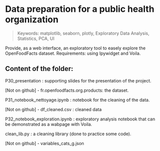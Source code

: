 # Data preparation for a public health organization
> Keywords: matplotlib, seaborn, plotly, Exploratory Data Analysis, Statistics, PCA, UI  

Provide, as a web interface, an exploratory tool to easely explore the OpenFoodFacts dataset. Requirements: using Ipywidget and Voila.

## Content of the folder:

P30_presentation : supporting slides for the presentation of the project.

[Not on github] - fr.openfoodfacts.org.products: the dataset.

P31_notebook_nettoyage.ipynb : notebook for the cleaning of the data.

[Not on github] - df_cleaned.csv : cleaned data

P32_notebook_exploration.ipynb : exploratory analysis notebook that can be demonstrated as a wabpage with Voila.

clean_lib.py : a cleaning library (done to practice some code).

[Not on github] - variables_cats_g.json 
